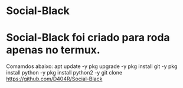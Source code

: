 # Social-Black
Social-Black foi criado para roda apenas no termux.
============================
Comamdos abaixo:
apt update -y
pkg upgrade -y
pkg install git -y
pkg install python -y
pkg install python2 -y
git clone https://github.com/D404R/Social-Black

